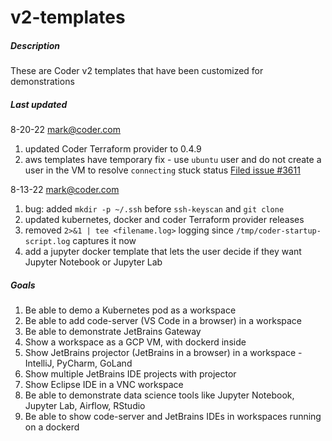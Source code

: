 # v2-templates

##### Description
These are Coder v2 templates that have been customized for demonstrations

##### Last updated

8-20-22 mark@coder.com
1. updated Coder Terraform provider to 0.4.9
1. aws templates have temporary fix - use `ubuntu` user and do not create a user in the VM to resolve `connecting` stuck status [Filed issue #3611](https://github.com/coder/coder/issues/3611)

8-13-22 mark@coder.com 
1. bug: added `mkdir -p ~/.ssh` before `ssh-keyscan` and `git clone`
1. updated kubernetes, docker and coder Terraform provider releases
1. removed `2>&1 | tee <filename.log>` logging since `/tmp/coder-startup-script.log` captures it now
1. add a jupyter docker template that lets the user decide if they want Jupyter Notebook or Jupyter Lab

##### Goals
1. Be able to demo a Kubernetes pod as a workspace
1. Be able to add code-server (VS Code in a browser) in a workspace
1. Be able to demonstrate JetBrains Gateway
1. Show a workspace as a GCP VM, with dockerd inside
1. Show JetBrains projector (JetBrains in a browser) in a workspace - IntelliJ, PyCharm, GoLand
1. Show multiple JetBrains IDE projects with projector
1. Show Eclipse IDE in a VNC workspace
1. Be able to demonstrate data science tools like Jupyter Notebook, Jupyter Lab, Airflow, RStudio
1. Be able to show code-server and JetBrains IDEs in workspaces running on a dockerd
